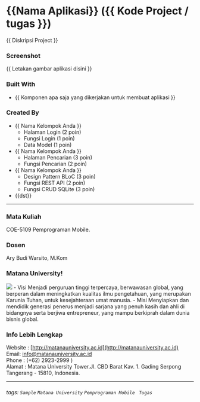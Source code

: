 # {{Nama Aplikasi}} ({{ Kode Project / tugas }})
 {{ Diskripsi Project }}
### Screenshot
{{ Letakan gambar aplikasi disini }}

### Built With
- {{ Komponen apa saja yang dikerjakan untuk membuat aplikasi }}

### Created By
- {{ Nama Kelompok Anda }}
    - Halaman Login (2 poin)
    - Fungsi Login (1 poin)
    - Data Model (1 poin)
- {{ Nama Kelompok Anda }}
    - Halaman Pencarian (3 poin)
    - Fungsi Pencarian (2 poin)
- {{ Nama Kelompok Anda }}
    - Design Pattern BLoC (3 poin)
    - Fungsi REST API (2 poin)
    - Fungsi CRUD SQLite (3 poin)
- {{dst}}
---
### Mata Kuliah 
COE-5109 Pemprograman Mobile. 
### Dosen
Ary Budi Warsito, M.Kom
### Matana University!
<img src="http://matanauniversity.ac.id/website_lama/images/footer/Logo_mu_foot.png" />
- Visi 
Menjadi perguruan tinggi terpercaya, berwawasan global, yang berperan dalam meningkatkan kualitas ilmu pengetahuan, yang merupakan Karunia Tuhan, untuk kesejahteraan umat manusia.
- Misi 
Menyiapkan dan mendidik generasi penerus menjadi sarjana yang penuh kasih dan ahli di bidangnya serta berjiwa entrepreneur, yang mampu berkiprah dalam dunia bisnis global.

### Info Lebih Lengkap
Website : [http://matanauniversity.ac.id](http://matanauniversity.ac.id)  
Email: [info@matanauniversity.ac.id](mailto:info@matanauniversity.ac.id)  
Phone : (+62) 2923-2999 )  
Alamat : Matana University Tower.Jl. CBD Barat Kav. 1. Gading Serpong Tangerang - 15810, Indonesia.

---

###### tags: `Sample` `Matana University` `Pemprograman Mobile ` `Tugas` 